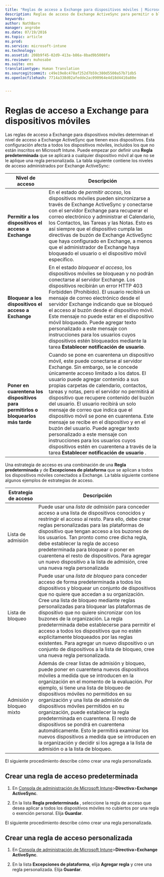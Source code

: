```yaml
---
title: "Reglas de acceso a Exchange para dispositivos móviles | Microsoft Intune"
description: Reglas de acceso de Exchange ActiveSync para permitir o bloquear las conexiones con dispositivos con EAS
keywords: 
author: NathBarn
manager: angrobe
ms.date: 07/19/2016
ms.topic: article
ms.prod: 
ms.service: microsoft-intune
ms.technology: 
ms.assetid: 208b9f45-02d9-413a-b86a-8bad9b5008fa
ms.reviewer: muhosabe
ms.suite: ems
translationtype: Human Translation
ms.sourcegitcommit: c49e19e8c478af252d7b59c380d5500a57b71db5
ms.openlocfilehash: 7714a338d02afedde2ac090964e4d18d4410a80e


---
```


# Reglas de acceso a Exchange para dispositivos móviles
Las reglas de acceso a Exchange para dispositivos móviles determinan el nivel de acceso a Exchange ActiveSync que tienen esos dispositivos. Esta configuración afecta a todos los dispositivos móviles, incluidos los que no están inscritos en Microsoft Intune. Puede empezar por definir una **Regla predeterminada** que se aplicará a cualquier dispositivo móvil al que no se le aplique una regla personalizada. La tabla siguiente contiene los niveles de acceso administrados por Exchange ActiveSync:

|Nivel de acceso|Descripción|
|----------------|---------------|
|**Permitir a los dispositivos el acceso a Exchange**|En el estado de *permitir acceso*, los dispositivos móviles pueden sincronizarse a través de Exchange ActiveSync y conectarse con el servidor Exchange para recuperar el correo electrónico y administrar el Calendario, los Contactos, las Tareas y las Notas. Esto es así siempre que el dispositivo cumpla las directivas de buzón de Exchange ActiveSync que haya configurado en Exchange, a menos que el administrador de Exchange haya bloqueado el usuario o el dispositivo móvil específico.|
|**Bloquear a los dispositivos el acceso a Exchange**|En el estado *bloquear el acceso*, los dispositivos móviles se bloquean y no podrán conectarse al servidor Exchange. Los dispositivos recibirán un error HTTP 403 Forbidden (Prohibido). El usuario recibirá un mensaje de correo electrónico desde el servidor Exchange indicando que se bloqueó el acceso al buzón desde el dispositivo móvil. Este mensaje no puede estar en el dispositivo móvil bloqueado. Puede agregar texto personalizado a este mensaje con instrucciones para los usuarios cuyos dispositivos estén bloqueados mediante la tarea **Establecer notificación de usuario**.|
|**Poner en cuarentena los dispositivos para permitirlos o bloquearlos más tarde**|Cuando se pone en cuarentena un dispositivo móvil, este puede conectarse al servidor Exchange. Sin embargo, se le concede únicamente acceso limitado a los datos. El usuario puede agregar contenido a sus propias carpetas de calendario, contactos, tareas y notas, pero el servidor no permitirá al dispositivo que recupere contenido del buzón del usuario. El usuario recibirá un solo mensaje de correo que indica que el dispositivo móvil se pone en cuarentena. Este mensaje se recibe en el dispositivo y en el buzón del usuario. Puede agregar texto personalizado a este mensaje con instrucciones para los usuarios cuyos dispositivos estén en cuarentena a través de la tarea **Establecer notificación de usuario** .|

Una estrategia de acceso es una combinación de una **Regla predeterminada** y de **Excepciones de plataforma** que se aplican a todos los dispositivos móviles conectados a Exchange. La tabla siguiente contiene algunos ejemplos de estrategias de acceso.

|Estrategia de acceso|Descripción|
|-------------------|---------------|
|Lista de admisión|Puede usar una *lista de admisión* para conceder acceso a una lista de dispositivos conocidos y restringir el acceso al resto. Para ello, debe crear reglas personalizadas para las plataformas de dispositivo que tengan acceso a los buzones de los usuarios. Tan pronto como cree dicha regla, debe establecer la regla de acceso predeterminada para bloquear o poner en cuarentena el resto de dispositivos. Para agregar un nuevo dispositivo a la lista de admisión, cree una nueva regla personalizada|
|Lista de bloqueo|Puede usar una *lista de bloqueo* para conceder acceso de forma predeterminada a todos los dispositivos y bloquear un conjunto de dispositivos que no quiere que accedan a su organización. Cree una lista de bloqueo mediante reglas personalizadas para bloquear las plataformas de dispositivo que no quiere sincronizar con los buzones de la organización. La regla predeterminada debe establecerse para permitir el acceso a todos los dispositivos que no estén explícitamente bloqueados por las reglas existentes. Para agregar un nuevo dispositivo o un conjunto de dispositivos a la lista de bloqueo, cree una nueva regla personalizada.|
|Admisión y bloqueo mixto|Además de crear listas de admisión y bloqueo, puede poner en cuarentena nuevos dispositivos móviles a medida que se introducen en la organización en el momento de la evaluación. Por ejemplo, si tiene una lista de bloqueo de dispositivos móviles no permitidos en su organización y una lista de admisión de dispositivos móviles permitidos en su organización, puede establecer la regla predeterminada en cuarentena. El resto de dispositivos se pondrá en cuarentena automáticamente. Esto le permitirá examinar los nuevos dispositivos a medida que se introducen en la organización y decidir si los agrega a la lista de admisión o a la lista de bloqueo.|
El siguiente procedimiento describe cómo crear una regla personalizada.

## Crear una regla de acceso predeterminada

1.  En [Consola de administración de Microsoft Intune](http://manage.microsoft.com)&gt;**Directiva**&gt;**Exchange ActiveSync**.

2.  En la lista **Regla predeterminada** , seleccione la regla de acceso que desea aplicar a todos los dispositivos móviles no cubiertos por una regla o exención personal. Elija **Guardar**.

El siguiente procedimiento describe cómo crear una regla personalizada.

## Crear una regla de acceso personalizada

1. En [Consola de administración de Microsoft Intune](http://manage.microsoft.com)&gt;**Directiva**&gt;**Exchange ActiveSync**.

2.  En la lista **Excepciones de plataforma**, elija **Agregar regla** y cree una regla personalizada. Elija **Guardar**.



<!--HONumber=Aug16_HO1-->


